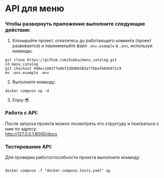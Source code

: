 # API для меню
### Чтобы развернуть приложение выполните следующие действия:    
1. Клонируйте проект, откатитесь до работающего коммита (проект развивается) и переименуйте файл ```.env.example``` в ```.env```, используя команды:    
```commandline
git clone https://github.com/bimka/menu_catalog.git   
cd menu_catalog   
git checkout 498ec18037fe0bf2d8d0b502a7fbbef604b072c9   
mv .env.example .env
```    
2. Выполните команду:  
```
docker compose up -d
```
3. Enjoy :sunglasses:

### Работа с API:    
После запуска проекта можно посмотреть его структуру и поиграться с ним по адресу:      
http://127.0.0.1:8000/docs

### Тестирование API:    
Для проверки работоспособности проекта выполните команду:
```commandline

docker compose -f "docker-compose.tests.yaml" up
```